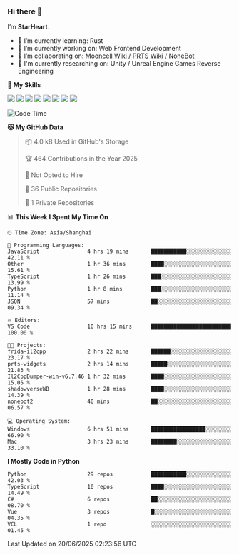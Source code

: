 ### Hi there 👋

I’m **StarHeart**.

- 🌱 I’m currently learning: Rust
- 🔭 I’m currently working on: Web Frontend Development
- 👯 I’m collaborating on: [Mooncell Wiki](https://fgo.wiki/) / [PRTS Wiki](http://prts.wiki/) / [NoneBot](https://github.com/nonebot)
- 🔬 I'm currently researching on: Unity / Unreal Engine Games Reverse Engineering

🌟 **My Skills**

![](https://img.shields.io/badge/-Python-3e74a2?style=flat-square&logo=Python&logoColor=fff)
![](https://img.shields.io/badge/-Node.js-339933?style=flat-square&logo=node.js&logoColor=fff)
![](https://img.shields.io/badge/-Vue-4fc08d?style=flat-square&logo=vue.js&logoColor=fff)
![](https://img.shields.io/badge/-React-2d98ce?style=flat-square&logo=React&logoColor=fff)
![](https://img.shields.io/badge/-TypeScript-3178C6?style=flat-square&logo=TypeScript&logoColor=fff)
![](https://img.shields.io/badge/-Docker-2496ED?style=flat-square&logo=Docker&logoColor=fff)
![](https://img.shields.io/badge/-Linux-000000?style=flat-square&logo=Linux&logoColor=fff)
![](https://img.shields.io/badge/-Dotnet-512bd4?style=flat-square&logo=.net&logoColor=fff)

<!--START_SECTION:waka-->
![Code Time](http://img.shields.io/badge/Code%20Time-1%2C615%20hrs%206%20mins-blue)

**🐱 My GitHub Data** 

> 📦 4.0 kB Used in GitHub's Storage 
 > 
> 🏆 464 Contributions in the Year 2025
 > 
> 🚫 Not Opted to Hire
 > 
> 📜 36 Public Repositories 
 > 
> 🔑 1 Private Repositories 
 > 
📊 **This Week I Spent My Time On** 

```text
🕑︎ Time Zone: Asia/Shanghai

💬 Programming Languages: 
JavaScript               4 hrs 19 mins       ███████████░░░░░░░░░░░░░░   42.11 % 
Other                    1 hr 36 mins        ████░░░░░░░░░░░░░░░░░░░░░   15.61 % 
TypeScript               1 hr 26 mins        ███░░░░░░░░░░░░░░░░░░░░░░   13.99 % 
Python                   1 hr 8 mins         ███░░░░░░░░░░░░░░░░░░░░░░   11.14 % 
JSON                     57 mins             ██░░░░░░░░░░░░░░░░░░░░░░░   09.34 % 

🔥 Editors: 
VS Code                  10 hrs 15 mins      █████████████████████████   100.00 % 

🐱‍💻 Projects: 
frida-il2cpp             2 hrs 22 mins       ██████░░░░░░░░░░░░░░░░░░░   23.17 % 
prts-widgets             2 hrs 14 mins       █████░░░░░░░░░░░░░░░░░░░░   21.83 % 
Il2CppDumper-win-v6.7.46 1 hr 32 mins        ████░░░░░░░░░░░░░░░░░░░░░   15.05 % 
shadowverseWB            1 hr 28 mins        ████░░░░░░░░░░░░░░░░░░░░░   14.39 % 
nonebot2                 40 mins             ██░░░░░░░░░░░░░░░░░░░░░░░   06.57 % 

💻 Operating System: 
Windows                  6 hrs 51 mins       █████████████████░░░░░░░░   66.90 % 
Mac                      3 hrs 23 mins       ████████░░░░░░░░░░░░░░░░░   33.10 % 
```

**I Mostly Code in Python** 

```text
Python                   29 repos            ███████████░░░░░░░░░░░░░░   42.03 % 
TypeScript               10 repos            ████░░░░░░░░░░░░░░░░░░░░░   14.49 % 
C#                       6 repos             ██░░░░░░░░░░░░░░░░░░░░░░░   08.70 % 
Vue                      3 repos             █░░░░░░░░░░░░░░░░░░░░░░░░   04.35 % 
VCL                      1 repo              ░░░░░░░░░░░░░░░░░░░░░░░░░   01.45 % 
```




 Last Updated on 20/06/2025 02:23:56 UTC
<!--END_SECTION:waka-->
